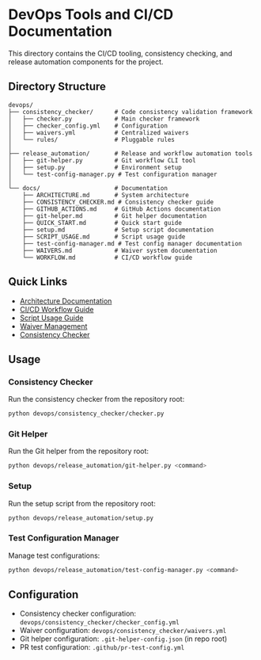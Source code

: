 # DevOps Tools and CI/CD Documentation

This directory contains the CI/CD tooling, consistency checking, and release automation components for the project.

## Directory Structure

```
devops/
├── consistency_checker/      # Code consistency validation framework
│   ├── checker.py            # Main checker framework
│   ├── checker_config.yml    # Configuration
│   ├── waivers.yml           # Centralized waivers
│   └── rules/                # Pluggable rules
│
├── release_automation/       # Release and workflow automation tools
│   ├── git-helper.py         # Git workflow CLI tool
│   ├── setup.py              # Environment setup
│   └── test-config-manager.py # Test configuration manager
│
└── docs/                     # Documentation
    ├── ARCHITECTURE.md       # System architecture
    ├── CONSISTENCY_CHECKER.md # Consistency checker guide
    ├── GITHUB_ACTIONS.md     # GitHub Actions documentation
    ├── git-helper.md         # Git helper documentation
    ├── QUICK_START.md        # Quick start guide
    ├── setup.md              # Setup script documentation
    ├── SCRIPT_USAGE.md       # Script usage guide
    ├── test-config-manager.md # Test config manager documentation
    ├── WAIVERS.md            # Waiver system documentation
    └── WORKFLOW.md           # CI/CD workflow guide
```

## Quick Links

- [Architecture Documentation](docs/ARCHITECTURE.md)
- [CI/CD Workflow Guide](docs/WORKFLOW.md)
- [Script Usage Guide](docs/SCRIPT_USAGE.md)
- [Waiver Management](docs/WAIVERS.md)
- [Consistency Checker](docs/CONSISTENCY_CHECKER.md)

## Usage

### Consistency Checker

Run the consistency checker from the repository root:

```bash
python devops/consistency_checker/checker.py
```

### Git Helper

Run the Git helper from the repository root:

```bash
python devops/release_automation/git-helper.py <command>
```

### Setup

Run the setup script from the repository root:

```bash
python devops/release_automation/setup.py
```

### Test Configuration Manager

Manage test configurations:

```bash
python devops/release_automation/test-config-manager.py <command>
```

## Configuration

- Consistency checker configuration: `devops/consistency_checker/checker_config.yml`
- Waiver configuration: `devops/consistency_checker/waivers.yml`
- Git helper configuration: `.git-helper-config.json` (in repo root)
- PR test configuration: `.github/pr-test-config.yml`
